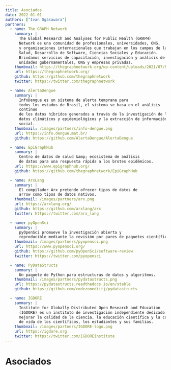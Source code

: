 ```yaml
---
title: Asociados
date: 2022-01-01
authors: ["Ivan Ogasawara"]
partners:
  - name: The GRAPH Network
    summary: |
      The Global Research and Analyses for Public Health (GRAPH)
      Network es una comunidad de profesionales, universidades, ONG,
      y organizaciones internacionales que trabajan en los campos de la Publicidad.
      Salud, Desarrollo de Software, Ciencias Sociales y Educación.
      Brindamos servicios de capacitación, investigación y análisis de datos a
      unidades gubernamentales, ONG y empresas privadas.
    thumbnail: https://thegraphnetwork.org/wp-content/uploads/2021/07/Research_GRAPH_logo-2-1-1-2-3-150x150.png
    url: https://thegraphnetwork.org/
    github: https://github.com/thegraphnetwork
    twitter: https://twitter.com/thegraphnetwork

  - name: AlertaDengue
    summary: |
      InfoDengue es un sistema de alerta temprana para
      todos los estados de Brasil, el sistema se basa en el análisis
      continuo
      de los datos híbridos generados a través de la investigación de los
      datos climáticos y epidemiológicos y la extracción de información
      social.
    thumbnail: /images/partners/info-dengue.png
    url: https://info.dengue.mat.br/
    github: https://github.com/AlertaDengue/AlertaDengue

  - name: EpiGraphHub
    summary: |
      Centro de datos de salud &amp; ecosistema de análisis
      de datos para una respuesta rápida a los brotes epidémicos.
    url: https://www.epigraphhub.org/
    github: https://github.com/thegraphnetwork/EpiGraphHub

  - name: ArxLang
    summary: |
      El compilador Arx pretende ofrecer tipos de datos de
      arrow como tipos de datos nativos.
    thumbnail: /images/partners/arx.png
    url: https://arxlang.org/
    github: https://github.com/arxlang/arx
    twitter: https://twitter.com/arx_lang

  - name: pyOpenSci
    summary: |
      pyOpenSci promueve la investigación abierta y
      reproducible mediante la revisión por pares de paquetes científicos de Python.
    thumbnail: /images/partners/pyopensci.png
    url: https://www.pyopensci.org/
    github: https://github.com/pyOpenSci/software-review
    twitter: https://twitter.com/pyopensci

  - name: PyDataStructs
    summary: |
      Un paquete de Python para estructuras de datos y algoritmos.
    thumbnail: /images/partners/pydatastructs.png
    url: https://pydatastructs.readthedocs.io/en/stable
    github: https://github.com/codezonediitj/pydatastructs

  - name: IGDORE
    summary: |
      Institute for Globally Distributed Open Research and Education
      (IGDORE) es un instituto de investigación independiente dedicado a
      mejorar la calidad de la ciencia, la educación científica y la calidad
      de vida de los científicos, los estudiantes y sus familias.
    thumbnail: /images/partners/IGDORE-logo.png
    url: https://igdore.org
    twitter: https://twitter.com/IGDOREinstitute
---
```


# Asociados
